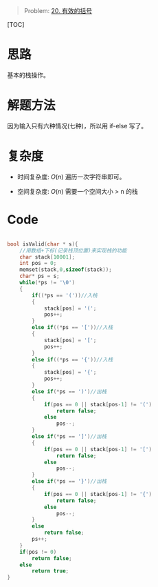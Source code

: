 > Problem: [20. 有效的括号](https://leetcode.cn/problems/valid-parentheses/description/)

[TOC]

# 思路
基本的栈操作。

# 解题方法
因为输入只有六种情况(七种)，所以用 if-else 写了。

# 复杂度
- 时间复杂度: 
$O(n)$
遍历一次字符串即可。

- 空间复杂度: 
$O(n)$
需要一个空间大小 > n 的栈

# Code
```C []

bool isValid(char * s){
    //用数组+下标(记录栈顶位置)来实现栈的功能
    char stack[10001];
    int pos = 0;
    memset(stack,0,sizeof(stack));
    char* ps = s;
    while(*ps != '\0')
    {
        if((*ps == '('))//入栈
        {
            stack[pos] = '(';
            pos++;
        }
        else if((*ps == '['))//入栈
        {
            stack[pos] = '[';
            pos++;
        }
        else if((*ps == '{'))//入栈
        {
            stack[pos] = '{';
            pos++;
        }
        else if(*ps == ')')//出栈
        {
            if(pos == 0 || stack[pos-1] != '(')
                return false;
            else
                pos--;            
        }
        else if(*ps == ']')//出栈
        {
            if(pos == 0 || stack[pos-1] != '[')
                return false;
            else
                pos--;            
        }
        else if(*ps == '}')//出栈
        {
            if(pos == 0 || stack[pos-1] != '{')
                return false;
            else
                pos--;            
        }
        else
            return false;
        ps++;
    }
    if(pos != 0)
        return false;
    else
        return true;
}
```
